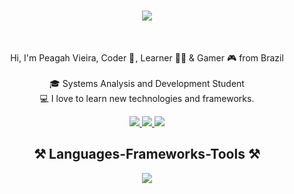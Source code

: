 <!-- Type writer  -->
<h1 align="center">
  <a href="https://git.io/typing-svg">
    <img src="https://readme-typing-svg.herokuapp.com/?font=Fira+Code&size=18&pause=1000&color=397FFBFF&vCenter=true&repeat=true&width=435&lines=Hi+There!+👋;+Myself+Peagah!;&center=true&size=30">
  </a>
</h1>

<!-- Introduction -->
<br>
<p align="center">
  Hi, I'm Peagah Vieira, Coder 🤖 , Learner 👨‍💻 &  Gamer 🎮 from Brazil
  <br>
  <br>
  🎓 Systems Analysis and Development Student
  <br>
  💻 I love to learn new technologies and frameworks.
  <br>
</p>

<!-- Socials -->
<div align="center"> 
  <a href="mailto:peagahvieira2003@gmail.com">
    <img src="https://img.shields.io/badge/Gmail-333333?style=for-the-badge&logo=gmail&logoColor=red" />
  </a>
  <a href="https://www.linkedin.com/in/pedro-henrique-vieira-073b62236/" target="_blank">
    <img src="https://img.shields.io/badge/LinkedIn-0077B5?style=for-the-badge&logo=linkedin&logoColor=white" target="_blank" />
  </a>
  <a href="https://peagah-vieira.github.io/Portfolio/" target="_blank">
     <img src="https://img.shields.io/badge/Portfolio-FF5722?style=for-the-badge&logo=todoist&logoColor=white" target="_blank" /> <!-- sqlite, safari, google-chrome are other good icon options -->
  </a>
</div>

<!-- Languages -->
<h2 align="center">⚒️ Languages-Frameworks-Tools ⚒️</h2>
<p align="center">
  <a href="https://skillicons.dev">
    <img src="https://skillicons.dev/icons?i=py,django,postgres,mongodb,docker,mysql,php,laravel,bootstrap,tailwind,postman,selenium,html,css,js&perline=5" /><br>
  </a>
</p>
